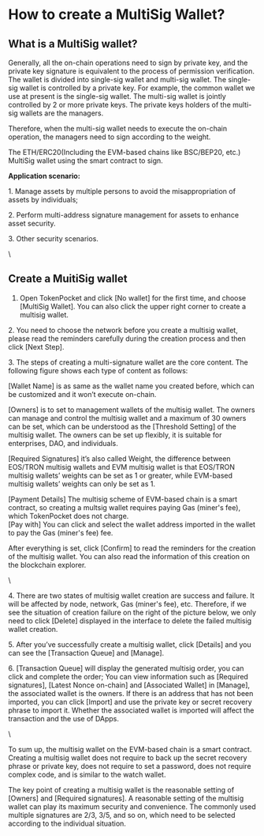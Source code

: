 # How to create a MultiSig Wallet?

## **What is a MultiSig wallet?**

Generally, all the on-chain operations need to sign by private key, and the private key signature is equivalent to the process of permission verification. The wallet is divided into single-sig wallet and multi-sig wallet. The single-sig wallet is controlled by a private key. For example, the common wallet we use at present is the single-sig wallet. The multi-sig wallet is jointly controlled by 2 or more private keys. The private keys holders of the multi-sig wallets are the managers.&#x20;

Therefore, when the multi-sig wallet needs to execute the on-chain operation, the managers need to sign according to the weight.

The ETH/ERC20(Including the EVM-based chains like BSC/BEP20, etc.) MultiSig wallet using the smart contract to sign.



**Application scenario:**

1\. Manage assets by multiple persons to avoid the misappropriation of assets by individuals;

2\. Perform multi-address signature management for assets to enhance asset security.

3\. Other security scenarios.

\


## **Create a MuitiSig wallet**

1. Open TokenPocket and click \[No wallet] for the first time, and choose \[MultiSig Wallet]. You can also click the upper right corner to create a multisig wallet.



2\. You need to choose the network before you create a multisig wallet, please read the reminders carefully during the creation process and then click \[Next Step].



3\. The steps of creating a multi-signature wallet are the core content. The following figure shows each type of content as follows:

\[Wallet Name] is as same as the wallet name you created before, which can be customized and it won’t execute on-chain.

\[Owners] is to set to management wallets of the multisig wallet. The owners can manage and control the multisig wallet and a maximum of 30 owners can be set, which can be understood as the \[Threshold Setting] of the multisig wallet. The owners can be set up flexibly, it is suitable for enterprises, DAO, and individuals.&#x20;

\[Required Signatures] it’s also called Weight, the difference between EOS/TRON multisig wallets and EVM multisig wallet is that EOS/TRON multisig wallets’ weights can be set as 1 or greater, while EVM-based multisig wallets’ weights can only be set as 1.&#x20;

\[Payment Details] The multisig scheme of EVM-based chain is a smart contract, so creating a multsig wallet requires paying Gas (miner's fee), which TokenPocket does not charge.\
\[Pay with] You can click and select the wallet address imported in the wallet to pay the Gas (miner's fee) fee.

After everything is set, click \[Confirm] to read the reminders for the creation of the multisig wallet. You can also read the information of this creation on the blockchain explorer.

\


4\. There are two states of multisig wallet creation are success and failure. It will be affected by node, network, Gas (miner's fee), etc. Therefore, if we see the situation of creation failure on the right of the picture below, we only need to click \[Delete] displayed in the interface to delete the failed multisig wallet creation.



5\. After you’ve successfully create a multisig wallet, click \[Details] and you can see the \[Transaction Queue] and \[Manage].



6\. \[Transaction Queue] will display the generated multisig order, you can click and complete the order; You can view information such as \[Required signatures], \[Latest Nonce on-chain] and \[Associated Wallet] in \[Manage], the associated wallet is the owners. If there is an address that has not been imported, you can click \[Import] and use the private key or secret recovery phrase to import it. Whether the associated wallet is imported will affect the transaction and the use of DApps.

\


To sum up, the multisig wallet on the EVM-based chain is a smart contract. Creating a multisig wallet does not require to back up the secret recovery phrase or private key, does not require to set a password, does not require complex code, and is similar to the watch wallet.

The key point of creating a multisig wallet is the reasonable setting of \[Owners] and \[Required signatures]. A reasonable setting of the multisig wallet can play its maximum security and convenience. The commonly used multiple signatures are 2/3, 3/5, and so on, which need to be selected according to the individual situation.

